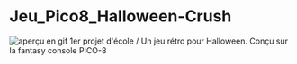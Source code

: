 # Jeu_Pico8_Halloween-Crush

![aperçu en gif]([https://github.com/violaine-drt/Jeu_Pico8_Halloween-Crush/blob/main/game.gif])
1er projet d'école / Un jeu rétro pour Halloween. Conçu sur la fantasy console PICO-8
